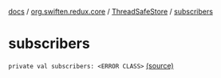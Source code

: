 [docs](../../index.md) / [org.swiften.redux.core](../index.md) / [ThreadSafeStore](index.md) / [subscribers](./subscribers.md)

# subscribers

`private val subscribers: <ERROR CLASS>` [(source)](https://github.com/protoman92/KotlinRedux/tree/master/common/common-core/src/main/kotlin/org/swiften/redux/core/ThreadSafeStore.kt#L25)